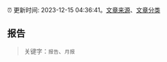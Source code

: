 :alarm_clock: 更新时间: 2023-12-15 04:36:41。[文章来源](/README.md)、[文章分类](/TAGS.md)

## 报告


> 关键字：`报告`、`月报`



